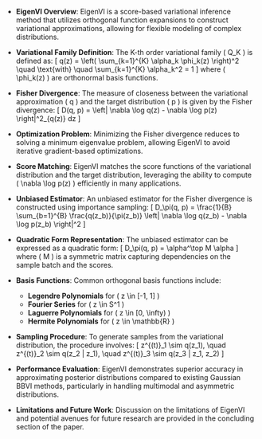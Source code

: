 - **EigenVI Overview**: EigenVI is a score-based variational inference method that utilizes orthogonal function expansions to construct variational approximations, allowing for flexible modeling of complex distributions.

- **Variational Family Definition**: The K-th order variational family \( Q_K \) is defined as:
  \[
  q(z) = \left( \sum_{k=1}^{K} \alpha_k \phi_k(z) \right)^2 \quad \text{with} \quad \sum_{k=1}^{K} \alpha_k^2 = 1
  \]
  where \( \phi_k(z) \) are orthonormal basis functions.

- **Fisher Divergence**: The measure of closeness between the variational approximation \( q \) and the target distribution \( p \) is given by the Fisher divergence:
  \[
  D(q, p) = \left\| \nabla \log q(z) - \nabla \log p(z) \right\|^2_{q(z)} dz
  \]

- **Optimization Problem**: Minimizing the Fisher divergence reduces to solving a minimum eigenvalue problem, allowing EigenVI to avoid iterative gradient-based optimizations.

- **Score Matching**: EigenVI matches the score functions of the variational distribution and the target distribution, leveraging the ability to compute \( \nabla \log p(z) \) efficiently in many applications.

- **Unbiased Estimator**: An unbiased estimator for the Fisher divergence is constructed using importance sampling:
  \[
  D_\pi(q, p) = \frac{1}{B} \sum_{b=1}^{B} \frac{q(z_b)}{\pi(z_b)} \left\| \nabla \log q(z_b) - \nabla \log p(z_b) \right\|^2
  \]

- **Quadratic Form Representation**: The unbiased estimator can be expressed as a quadratic form:
  \[
  D_\pi(q, p) = \alpha^\top M \alpha
  \]
  where \( M \) is a symmetric matrix capturing dependencies on the sample batch and the scores.

- **Basis Functions**: Common orthogonal basis functions include:
  - **Legendre Polynomials** for \( z \in [-1, 1] \)
  - **Fourier Series** for \( z \in S^1 \)
  - **Laguerre Polynomials** for \( z \in [0, \infty) \)
  - **Hermite Polynomials** for \( z \in \mathbb{R} \)

- **Sampling Procedure**: To generate samples from the variational distribution, the procedure involves:
  \[
  z^{(t)}_1 \sim q(z_1), \quad z^{(t)}_2 \sim q(z_2 | z_1), \quad z^{(t)}_3 \sim q(z_3 | z_1, z_2)
  \]

- **Performance Evaluation**: EigenVI demonstrates superior accuracy in approximating posterior distributions compared to existing Gaussian BBVI methods, particularly in handling multimodal and asymmetric distributions.

- **Limitations and Future Work**: Discussion on the limitations of EigenVI and potential avenues for future research are provided in the concluding section of the paper.